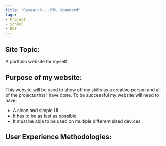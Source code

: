 ```yaml
---
title: "Research - HTML Standard"
tags:
- Project
- School
- DGT
---
```

## Site Topic:
A portfolio website for myself

## Purpose of my website:
This website will be used to show off my skills as a creative person and all of the projects that I have done. 
To be successful my website will need to have:
- A clean and simple UI
- It has to be as fast as possible
- It must be able to be used on multiple different sized devices

## User Experience Methodologies:
